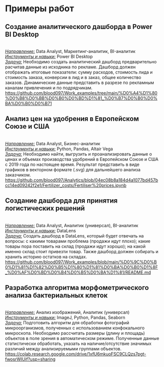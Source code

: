 # Примеры работ
## **Создание аналитического дашборда в Power BI Desktop**
<br><u>*Направление:*</u> Data Analyst, Маркетинг-аналитик, BI-аналитик
<br><u>*Инструменты и навыки:*</u> Power BI Desktop
<br><u>*Задача:*</u> Необходимо создать аналитический дашборд предварительно расчитав данные из исходника по рекламе. Дашборд должен отображать итоговые показатели: сумму расходов, стоимость лида и стоимость заказа, конверсии в лид и в заказ, общее количество заказов. Динамические данные представить в разрезе по рекламным каналам привлечения и по подрядчикам.
<br>https://github.com/blood097/Work_examples/tree/main/%D0%A4%D1%80%D0%B8%D0%BB%D0%B0%D0%BD%D1%81_%D0%B7%D0%B0%D0%BA%D0%B0%D0%B71

## **Анализ цен на удобрения в Европейском Союзе и США**
<br><u>*Направление:*</u> Data Analyst, Бизнес-аналитик
<br><u>*Инструменты и навыки:*</u> Python, Pandas, Altair Vega
<br><u>*Задача:*</u> Необходимо найти, выгрузить и проанализировать данные о ценах и объемах производства удобрений в Европейском Союзе и США с 2019 года по настоящее время. Результат представить в виде графиков в векторном формате (.svg) для дальнейшего анализа заказчиком.
<br>https://github.com/blood097/Analytics/blob/04ec08b8a184d4a1077bd457bcc14ed09242f2e1/Fertilizer_costs/Fertiliser%20prices.ipynb

## **Создание дашборда для принятия логистических решений**
<br><u>*Направление:*</u> Data Analyst, Аналитик (универсал), BI-аналитик
<br><u>*Инструменты и навыки:*</u> DataLens
<br><u>*Задача:*</u> Создать дашборд в DataLens, который будет отвечать на вопросы: с какими товарами проблема (продажи идут плохо); какие товары пора поставить на склад (продажи идут хорошо); на какой именно склад стоит привезти товар. Также дашборд должен собирать и хранить историю остатков на складах.
<br>https://github.com/blood097/Work_examples/blob/main/%D0%9C%D0%B0%D1%81%D1%82%D0%B5%D1%80%D1%81%D0%BA%D0%B0%D1%8F_%D0%AF%D0%BD%D0%B4%D0%B5%D0%BA%D1%81/README.md

## **Разработка алгоритма морфометрического анализа бактериальных клеток**
<br><u>*Направление:*</u> Анализ изображений, Аналитик (универсал)
<br><u>*Инструменты и навыки:*</u> ImageJ, Python, Pandas, Seaborn
<br><u>*Задача:*</u> Подготовить алгоритм для обработки фотографий микроорганизмов, полученных с использованием конфокального микроскопа. Необходимо рассчитать размеры (длину и площадь) объектов в поле зрения в автоматическом режиме. Полученные данные статистически обработать, указать на наличие/отсутствие значимых различий между анализируемыми группами объектов.
<br>https://colab.research.google.com/drive/1xfU6mkuoFSC9CLQzs7pgt-fwosrWIUif?usp=sharing
